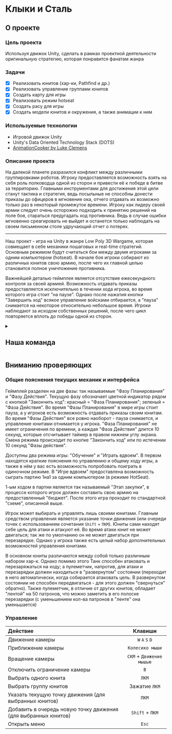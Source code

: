 # Клыки и Сталь

## О проекте

### Цель проекта
Используя движок Unity, сделать в рамках проектной деятельности оригинальную стратегию, которая понравится фанатам жанра

### Задачи
- [x] Реализовать юнитов (хар-ки, Pathfind и др.)
- [x] Реализовать управление группами юнитов
- [x] Создать карту для игры
- [x] Реализовать режим hotseat
- [x] Создать расу для игры
- [x] Создать модели юнитов и окружения, а также анимации к ним

### Используемые технологии
- Игровой движок Unity
- Unity's Data Oriented Technology Stack (DOTS)
- [AnimationCooker by Luke Clemens](https://gitlab.com/lclemens/animationcooker)

### Описание проекта

На далекой планете разразился конфликт между различными группировками роботов. Игроку предоставляется возможность взять на себя роль полководца одной из сторон и привести её к победе в битве за территорию. Главными инструментами для достижения этой цели станут тактика и стратегия, ведь посыльные не способны донести приказы до офицеров в мгновение ока, отчего отдавать их возможно только раз в некоторый промежуток времени. Игроку как лидеру своей армии следует очень осторожно подходить к принятию решений на поле боя, стараться предугадать ход противника. Ведь в случае ошибки мгновенно среагировать не выйдет и останется только наблюдать на своем письменном столе удручающий отчет о потерях.

___

Наш проект - игра на Unity в жанре Low Poly 3D Wargame, которая совмещает в себе механики пошаговых и real-time стратегий. Основным режимом будут считаться бои между двумя игроками за одним компьютером (hotseat). В начале боя игроки собирают из различных юнитов свою армию, после чего их главной целью становится полное уничтожение противника.

Важнейшей деталью геймплея является отсутствие ежесекундного контроля за своей армией. Возможность отдавать приказы предоставляется исключительно в течении хода игрока, во время которого игра стоит "на паузе". Однако после нажатия кнопки "Завершить ход" всякое управление войсками отбирается, а "пауза" снимается на некоторое относительно небольшое время. Игроки наблюдают за исходом собственных решений, после чего цикл повторяется вплоть до победы одной из сторон.
<details><summary>
  
## Наша команда
</summary>

### 2 курс
- [2.3 Данильченко Евгений Станиславович](https://vk.com/mrdeys)
- **[2.4 Деркунский Егор Александрович](https://vk.com/cho_pinguesh "Тимлид команды")**
- [2.4 Романова Стефания Алексеевна](https://vk.com/almondlovesyou)

### 1 курс
- [1.2 Дудников Александр Владимирович](https://vk.com/comrade_sasha_vd)
- [1.2 Рыпунов Денис Олегович](https://vk.com/denis_rypunov)
- [1.4 Баев Дмитрий Андреевич](https://vk.com/templarabuzer)
</details>

## Вниманию проверяющих
### Общие пояснения текущих механик и интерфейса
Геймплей разделен на две фазы: так называемые "Фазу Планирования" и "Фазу Действия".  Текущую фазу обозначает цветной индикатор рядом с кнопкой "Закончить ход": красный = "Фаза Планирования"; зеленый = "Фаза Действия". Во время "Фазы Планирования" в мире игры стоит пауза, а у игроков есть возможность отдавать приказы своим юнитам. Во время "Фазы Действия" все ровно наоборот - пауза снимается, и управление юнитами отнимается у игрока. "Фаза Планирования" не имеет ограничения по времени, а каждая "Фаза Действия" длится 10 секунд, которые отсчитывает таймер в правом нижнем углу экрана. Смена режима происходит по кнопке "Закончить ход" или по истечении 10 секунд "Фазы действия". 

Доступны два режима игры: "Обучение" и "Играть вдвоем". В первом находятся краткие пояснения по управлению и общему ходу игры, а также в нём у вас есть возможность попробовать поиграть в одиночном режиме. В "Игре вдвоем" предоставлена возможность сыграть партию 1на1 за одним компьютером (в режиме HotSeat). 

1-ым ходом в партии является так называемый "Этап закупки", в процессе которого игрок должен составить свою армию на предоставленный "бюджет". После этого игра проходит по стандартной "схеме", описанной выше. 

Игрок может выбирать и управлять лишь своими юнитами. Главным средством управления является указание точки движения (или очереди точек с использованием сочетания `Shift` + `ПКМ`). Юниты сами находят себе цель для атаки и атакуют её. Во время атаки юнит не может двигаться; так же по умолчанию он не может двигаться при перезарядке. Однако у игрока также есть целый набор дополнительных возможностей управления юнитами.

В основном юниты различаются между собой только различным набором хар-к. Однако помимо этого Танк способен атаковать и перезаряжаться на ходу; а пулеметчик, напротив, для атаки и перезарядки должен находиться в "развернутом" состоянии (переходит в него автоматически, когда собирается атаковать цель. В развернутом состоянии не способен передвигаться - для этого должен "свернуться" обратно). Также пулеметчик, в отличие от других юнитов, обладает "лентой" на 50 патронов, что можно заметить в его полоске перезарядки (с уменьшением кол-ва патронов в "ленте" она уменьшается)


### Управление
| Действие  | Клавиши |
| :---- | :----: |
| Движение камеры | `W` `A` `S` `D` |
| Приближение камеры  | `Колесико мыши` |
| Вращение камеры  | `СКМ` + `Движение мышью` |
| Отключить ограничение камеры  | `B` |
| Выбрать одного юнита  | `ЛКМ` |
| Выбрать группу юнитов  | Зажатие `ЛКМ` |
| Указать текущую точку движения (для выбранных юнитов) | `ПКМ` |
| Добавить в очередь новую точку движения (для выбранных юнитов) | `Shift` + `ПКМ` |
| Открыть меню  | `Esc` |
